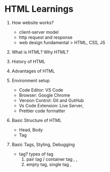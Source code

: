# HTML Learnings

1. How website works?

   - client-server model
   - http request and response
   - web design fundamental > HTML, CSS, JS

2. What is HTML? Why HTML?
3. History of HTML
4. Advantages of HTML
5. Environment setup

   - Code Editor: VS Code
   - Browser: Google Chrome
   - Version Control: Git and GutHub
   - Vs Code Extension: Live Server,
   - Prettier code formatter

6. Basic Structure of HTML
   - Head, Body
   - Tag <html></html>
7. Basic Tags, Styling, Debugging
   - tag? types of tag
     1. pair tag / container tag <html></html>, <head></head>, <body></body>
     2. empty tag, single tag <meta tag>, <title tag>, <br tag>
   - attribute: attribute use is in a tag.
   - element, content- debugging
   - HTML Validation check: (https://validator.w3.org/#validate_by_upload)
   - comment
8. Heading, Paragraph, Line breaks, horizontal rule
9. Semantic HTML Vs Non-Semantic HTML
   - Semantic tag: header, footer, main, form, table
   - Non-semantic tag: div, span
10. Text formatting tags
11. List tag:

- ol (Order list)
- ul (Un order list)
- dl (defination list)
  : dl, dt, dd
- Nasted list
  \\ list tag have some attribute
  1. type="" {square, circle,}
  2. Start=""
  3. reversed

12. Link and Navigation

- absolut link vs relative link
  1. Absulut link: <a target="_blank" href="url">Text</a>
  2. Relative link:  
      <a href="Home">Text</a>
     <a href="About">Text</a>
     <a href="Contact">Text</a>
- a tag, attribute: href, target, title

13. Table
14. Form
15. Deploy

## Full form:

    HTML = HTML stands for Hyper Text Markup Language
    CSS = CSS stands for Cascading Style Sheets
    JS = JavaScript (JavaScript Can Change HTML Content)

https://www.finnair.com/
